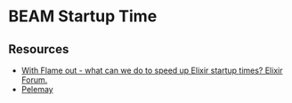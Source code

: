 # BEAM Startup Time

## Resources

* [With Flame out - what can we do to speed up Elixir startup times? Elixir Forum.](https://elixirforum.com/t/with-flame-out-what-can-we-do-to-speed-up-elixir-startup-times/60233)
* [Pelemay](https://github.com/zeam-vm/pelemay)
